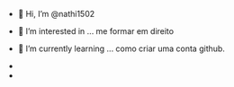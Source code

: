 - 👋 Hi, I’m @nathi1502
- 👀 I’m interested in ...   me formar  em  direito
- 🌱 I’m currently learning ...  como criar uma conta github.
- 

- 
<!---
nathi1502/nathi1502 is a ✨ special ✨ repository because its `README.md` (this file) appears on your GitHub profile.
You can click the Preview link to take a look at your changes.
--->
